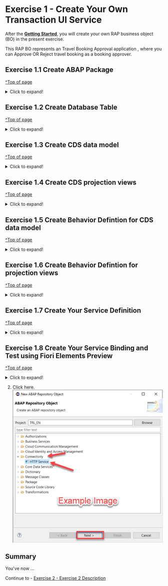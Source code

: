 # Exercise 1 - Create Your Own Transaction UI Service

After the **[Getting Started](../ex0/README.md)**, you will create your own RAP business object (BO) in the present exercise.

This RAP BO represents an Travel Booking Approval application , where you can Approve OR Reject travel booking as a booking approver.

## Exercise 1.1 Create ABAP Package
[^Top of page](#)

 <details>
  <summary>Click to expand!</summary>
  
0.  Optional [ If already exists ]   : Add **ZLOCAL** to **Favorite Packages** by right-click on the favourite packages and select **Add Package..**. 
   ![](images/AD164_E1_1_Step0_0.png)
    In the pop up for **Select an ABAP Package**, type ZLOCAL as the search term and choose the option **ZLOCAL** under the **Matching items:** window and click on **OK**.
  ![](images/AD164_E1_1_Step0_1.png) 
   
1.	Right-click on the package **`ZLOCAL** and select **New > ABAP Package** from the context menu. 
   ![](images/AD164_E1_1_Step1.png)
  	
3.	Maintain the information provided below and click **Next >**.  
    - Name: **`ZAD164_TRAVEL_XXX`**
    - Description: `Travel Approval App XXX`
    - Check ** `Add to favorite packages` **
    ![](images/AD164_E1_1_Step2_1.png) 
    - Select TR `HE4K917646` from option **Choose from requests in which i am involved** OR choose option **Enter a request number** and  provide a transport request number `HE4K917646`
     ![](images/AD164_E1_1_Step2_2.png)
     ![](images/AD164_E1_1_Step2_3.png) 
 
4.	Click **Finish** to finish creation of the package and add the package to favorite pacakges list.
   You should now see your new package in your Project Explorer.
     ![](images/AD164_E1_1_Final.png) 
  
</details>


## Exercise 1.2 Create Database Table
[^Top of page](#)

<details>
  <summary>Click to expand!</summary>
 
Create a database table ![table](images/adt_tabl.png) to store the _TravelBooking_ data.   
A TravelBooking entity defines general data, such as the agency, customer, begin and end date of the travel, total price with the currency, description of the travel and overall status denoting the approval status 

   1. Right-click on your ABAP package **`ZAD164_TRAVEL_###`** and select **New** > **Other ABAP Repository Object** from the context menu.
    ![](images/AD164_E1_2_1.png)
    
   3. Search for **database table**, select it, and click **Next >**.
    ![](images/AD164_E1_2_2.png)

   5. Maintain the required information (`###` is your group ID) and click **Next >**.
      - Name: **`ZAD164TRAVEL_###`**  
      - Description: _**`Persistence for Travel Booking ###`**_                  
    ![](images/AD164_E1_2_3.png)

   6. Select your transport request, and click **Finish** to create the database table.
    ![](images/AD164_E1_2_4.png)

   7. Replace the default code with the code snippet provided below and replace all occurences of the placeholder **`###`** with your group ID using the **Replace All** function (**Ctrl+F**).    
 
      **Hint**: Hover the code snippet and choose the _Copy raw contents_ icon <img src="images/CopyRawContents.png" alt="" width="30px"> appearing in the upper-right corner to copy it. Ensure to replace all occurences of XXX with your user group number
         
<pre lang="ABAP">
@EndUserText.label : 'Persistence for Travel Booking XXX'
@AbapCatalog.enhancement.category : #NOT_EXTENSIBLE
@AbapCatalog.tableCategory : #TRANSPARENT
@AbapCatalog.deliveryClass : #A
@AbapCatalog.dataMaintenance : #RESTRICTED
define table zad164travel_000 {
  key client            : abap.clnt not null;
  key travel_uuid       : sysuuid_x16 not null;
  travel_id             : zad164_travel_id not null;
  agency_id             : zad164_agency_id not null;
  customer_id           : zad164_customer_id not null;
  begin_date            : zad164_begin_date;
  end_date              : zad164_end_date;
  @Semantics.amount.currencyCode : 'zad164travel_000.currency_code'
  booking_fee           : zad164_booking_fee;
  @Semantics.amount.currencyCode : 'zad164travel_000.currency_code'
  total_price           : zad164_total_price;
  currency_code         : zad164_currency_code;
  description           : zad164_description;
  overall_status        : zad164_overall_status;
  local_created_by      : abp_creation_user;
  local_created_at      : abp_creation_tstmpl;
  local_last_changed_by : abp_locinst_lastchange_user;
  local_last_changed_at : abp_locinst_lastchange_tstmpl;
  last_changed_at       : abp_lastchange_tstmpl;

}
</pre>
       
   8. Save ![save icon](images/adt_save.png) and activate ![activate icon](images/adt_activate.png) the changes.
</details>

## Exercise 1.3 Create CDS data model
[^Top of page](#)

 <details>
  <summary>Click to expand!</summary>
 </details>
 
## Exercise 1.4 Create CDS projection views
[^Top of page](#)

 <details>
  <summary>Click to expand!</summary>
 </details>
 
## Exercise 1.5 Create Behavior Defintion for CDS data model
[^Top of page](#)

 <details>
  <summary>Click to expand!</summary>
 </details>
 
## Exercise 1.6 Create Behavior Defintion for projection views
[^Top of page](#)

 <details>
  <summary>Click to expand!</summary>
 </details>
 
## Exercise 1.7 Create Your Service Definition
[^Top of page](#)

 <details>
  <summary>Click to expand!</summary>
 </details>
 
## Exercise 1.8 Create Your Service Binding and Test using Fiori Elements Preview
[^Top of page](#)

 <details>
  <summary>Click to expand!</summary>
 </details>
    
2.	Click here.
<br>![](/exercises/ex1/images/01_02_0010.png)


## Summary

You've now ...

Continue to - [Exercise 2 - Exercise 2 Description](../ex2/README.md)


